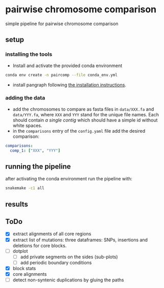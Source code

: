 # pairwise chromosome comparison

simple pipeline for pairwise chromosome comparison

## setup

### installing the tools

- Install and activate the provided conda environment
```sh
conda env create -n paircomp --file conda_env.yml
```
- install pangraph following [the installation instructions](https://neherlab.github.io/pangraph/#Installation).

### adding the data

- add the chromosomes to compare as fasta files in `data/XXX.fa` and `data/YYY.fa`, where `XXX` and `YYY` stand for the unique file names. Each should contain *a single contig* which should have a simple id without white spaces.
- in the `comparisons` entry of the `config.yaml` file add the desired comparison:
```yaml
comparisons:
  comp_1: ["XXX", "YYY"]
```

## running the pipeline

after activating the conda environment run the pipeline with:
```sh
snakemake -c1 all
```

## results





## ToDo

- [x] extract alignments of all core regions
- [x] extract list of mutations: three dataframes: SNPs, insertions and deletions for core blocks.
- [ ] dotplot
  - [ ] add private segments on the sides (sub-plots)
  - [ ] add periodic boundary conditions
- [x] block stats
- [x] core alignments
- [ ] detect non-syntenic duplications by gluing the paths